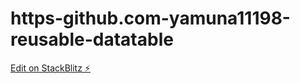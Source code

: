 # https-github.com-yamuna11198-reusable-datatable

[Edit on StackBlitz ⚡️](https://stackblitz.com/edit/angular-ivy-apotxu)